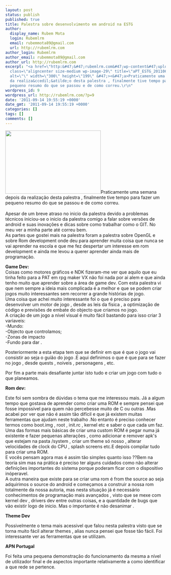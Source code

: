 ```yaml
---
layout: post
status: publish
published: true
title: Palestra sobre desenvolvimento em android na ESTG
author:
  display_name: Rubem Mota
  login: Rubemlrm
  email: rubemmota89@gmail.com
  url: http://rubemlrm.com
author_login: Rubemlrm
author_email: rubemmota89@gmail.com
author_url: http://rubemlrm.com
excerpt: "<a href=\"http:&#47;&#47;rubemlrm.com&#47;wp-content&#47;uploads&#47;2011&#47;09&#47;aPT_ESTG_20110625_15.jpg\"><img
  class=\"aligncenter size-medium wp-image-29\" title=\"aPT_ESTG_20110625_15\" src=\"http:&#47;&#47;rubemlrm.com&#47;wp-content&#47;uploads&#47;2011&#47;09&#47;aPT_ESTG_20110625_15-300x199.jpg\"
  alt=\"\" width=\"300\" height=\"199\" &#47;><&#47;a>Praticamente uma semana depois
  da realiza&ccedil;&atilde;o desta palestra , finalmente tive tempo para fazer um
  pequeno resumo do que se passou e de como correu.\r\n"
wordpress_id: 9
wordpress_url: http://rubemlrm.com/?p=9
date: '2011-09-14 19:55:19 +0000'
date_gmt: '2011-09-14 19:55:19 +0000'
categories: []
tags: []
comments: []
---
```

<p><a href="http://rubemlrm.com/wp-content/uploads/2011/09/aPT_ESTG_20110625_15.jpg"><img class="aligncenter size-medium wp-image-29" title="aPT_ESTG_20110625_15" src="http://rubemlrm.com/wp-content/uploads/2011/09/aPT_ESTG_20110625_15-300x199.jpg" alt="" width="300" height="199" /></a>Praticamente uma semana depois da realização desta palestra , finalmente tive tempo para fazer um pequeno resumo do que se passou e de como correu.<br />
<a id="more"></a><a id="more-9"></a><br />
Apesar de um breve atraso no inicio da palestra devido a problemas técnicos iniciou-se o inicio da palestra comigo a falar sobre versões de android e suas inovações e dicas sobre como trabalhar como o GIT. No meu ver a minha parte até correu bem.<br />
As partes que gostei mais na palestra foram a palestra sobre OpenGL e sobre Rom development onde deu para aprender muita coisa que nunca se vai aprender na escola e que me fez despertar um interesse em rom development e ainda me levou a querer aprender ainda mais de programação.</p>
<p><strong>Game Dev:</strong><br />
Coisas como motores gráficos e NDK fizeram-me ver que aquilo que eu tinha feito para a PAT em rpg maker VX não foi nada por ai alem e que ainda tenho muito que aprender sobre a área de game dev. Com esta palestra vi que nem sempre a ideia mais complicada é a melhor e que se podem criar jogos muito interessantes sem recorrer a grande histórias de jogo.<br />
Uma coisa que achei muito interessante foi o que é preciso para desenvolver um motor de jogo , desde as leis da física , a optimização de código e previsões de embate do objecto que criamos no jogo.<br />
A criação de um jogo a nível visual é muito fácil bastando para isso criar 3 variaveis:<br />
-Mundo:<br />
-Objecto que controlamos;<br />
-Zonas de impacto<br />
-Fundo para dar .</p>
<p>Posteriormente a esta etapa tem que se definir em que é que o jogo vai consistir ao seja o guião do jogo .E aqui definimos o que é que para se fazer no jogo , desde quests , noiveis , personagens , etc.</p>
<p>Por fim a parte mais desafiante juntar isto tudo e criar um jogo com tudo o que planeamos.</p>
<p><strong>Rom dev:<br />
</strong></p>
<p>Este foi sem sombra de dúvidas o tema que me interessou mais. Já a algum tempo que gostava de aprender como criar uma ROM e sempre pensei que fosse impossível para quem não percebesse muito de C ou outras .Mas acabei por ver que não é assim tão difícil e que já existem muitas ferramentas que ajudam neste trabalho .No entanto é preciso conhecer termos como boot.img , root , init.rc , kernel etc e saber o que cada um faz. Uma das formas mais básicas de criar uma custom ROM é pegar numa já existente e fazer pequenas alterações , como adicionar e remover apk's que estejam na pasta /system , criar um theme só nosso , alterar velocidades de clock do CPU , splash screens etc.E depois compilar tudo para criar uma ROM.<br />
E vocês pensam agora mas é assim tão simples quanto isso ??Bem na teoria sim mas na prática é preciso ter alguns cuidados como não alterar definições importantes do sistema porque poderam ficar com o dispositivo inóperavel.<br />
A outra maneira que existe para se criar uma rom é from the source ao seja adquirimos o source do android e começamos a construir a nossa rom totalmente da nossa autoria, mas nesta situação já é necessário conhecimentos de programação mais avançados , visto que se mexe com kernel dev , drivers dev entre outras coisas, e a quantidade de bugs que vão existir logo de inicio. Mas o importante é não desanimar .</p>
<p><strong>Theme Dev </strong></p>
<p>Possivelmente o tema mais acessivel que falou nesta palestra visto que se torna muito fácil alterar themes , alias nunca pensei que fosse tão fácil. Foi interessante ver as ferramentas que se utilizam.</p>
<p><strong>APN Portugal </strong></p>
<p>Foi feita uma pequena demonstração do funcionamento da mesma a nível de utilizador final e de aspectos importante relativamente a como identificar a que rede se pertence.</p>

